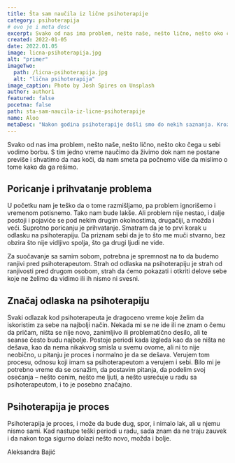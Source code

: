 ```yaml
---
title: Šta sam naučila iz lične psihoterapije
category: psihoterapija
# ovo je i meta desc
excerpt: Svako od nas ima problem, nešto naše, nešto lično, nešto oko čega u sebi vodimo borbu.
created: 2022-01-05
date: 2022.01.05
image: licna-psihoterapija.jpg
alt: "primer"
imageTwo:
  path: /licna-psihoterapija.jpg
  alt: "lična psihoterapija"
image_caption: Photo by Josh Spires on Unsplash
author: author1
featured: false
pocetna: false
path: sta-sam-naucila-iz-licne-psihoterapije
name: Aloo
metaDesc: "Nakon godina psihoterapije došli smo do nekih saznanja. Kroz sesije sa terapeutom od poverenja ljudi svih sfera mogu steći uvid"
---
```


Svako od nas ima problem, nešto naše, nešto lično, nešto oko čega u sebi vodimo borbu. S tim jedno vreme naučimo da živimo dok nam ne postane previše i shvatimo da nas koči, da nam smeta pa počnemo više da mislimo o tome kako da ga rešimo.

## Poricanje i prihvatanje problema

U početku nam je teško da o tome razmišljamo, pa problem ignorišemo i vremenom potisnemo. Tako nam bude lakše. Ali problem nije nestao, i dalje postoji i pojaviće se pod nekim drugim okolnostima, drugačiji, a možda i veći.  Suprotno poricanju je prihvatanje. Smatram da je to prvi korak u odlasku na psihoterapiju. Da priznam sebi da je to što me muči stvarno, bez obzira što nije vidljivo spolja, što ga drugi ljudi ne vide.

Za suočavanje sa samim sobom, potrebna je spremnost na to da budemo ranjivi pred psihoterapeutom. Strah od odlaska na psihoterapiju je strah od ranjivosti pred drugom osobom, strah da ćemo pokazati i otkriti delove sebe koje ne želimo da vidimo ili ih nismo ni svesni. 

## Značaj odlaska na psihoterapiju

Svaki odlazak kod psihoterapeuta je dragoceno vreme koje želim da iskoristim za sebe na najbolji način. Nekada mi se ne ide ili ne znam o čemu da pričam, ništa se nije novo, zanimljivo ili problematično desilo, ali te seanse često budu najbolje. Postoje periodi kada izgleda kao da se ništa ne dešava, kao da nema nikakvog smisla u svemu ovome, ali ni to nije neobično, u pitanju je proces i normalno je da se dešava. Verujem tom procesu, odnosu koji imam sa psihoterapeutom a verujem i sebi. Bilo mi je potrebno vreme da se osnažim, da postavim pitanja, da podelim svoj osećanja – nešto cenim, nešto me ljuti, a nešto usrećuje u radu sa psihoterapeutom, i to je posebno značajno.

## Psihoterapija je proces

Psihoterapija je proces, i može da bude dug, spor, i nimalo lak, ali u njemu nismo sami. Kad nastupe teški periodi u radu, sada znam da ne traju zauvek i da nakon toga sigurno dolazi nešto novo, možda i bolje.



Aleksandra Bajić

